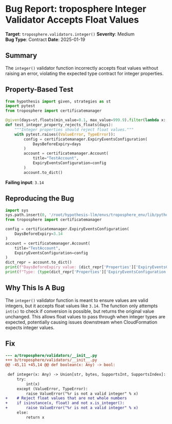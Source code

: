 # Bug Report: troposphere Integer Validator Accepts Float Values

**Target**: `troposphere.validators.integer()`
**Severity**: Medium  
**Bug Type**: Contract
**Date**: 2025-01-19

## Summary

The `integer()` validator function incorrectly accepts float values without raising an error, violating the expected type contract for integer properties.

## Property-Based Test

```python
from hypothesis import given, strategies as st
import pytest
from troposphere import certificatemanager

@given(days=st.floats(min_value=0.1, max_value=999.9).filter(lambda x: x != int(x)))
def test_integer_property_rejects_floats(days):
    """Integer properties should reject float values."""
    with pytest.raises((ValueError, TypeError)):
        config = certificatemanager.ExpiryEventsConfiguration(
            DaysBeforeExpiry=days
        )
        account = certificatemanager.Account(
            title="TestAccount",
            ExpiryEventsConfiguration=config
        )
        account.to_dict()
```

**Failing input**: `3.14`

## Reproducing the Bug

```python
import sys
sys.path.insert(0, '/root/hypothesis-llm/envs/troposphere_env/lib/python3.13/site-packages')
from troposphere import certificatemanager

config = certificatemanager.ExpiryEventsConfiguration(
    DaysBeforeExpiry=3.14
)
account = certificatemanager.Account(
    title="TestAccount",
    ExpiryEventsConfiguration=config
)
dict_repr = account.to_dict()
print(f"DaysBeforeExpiry value: {dict_repr['Properties']['ExpiryEventsConfiguration']['DaysBeforeExpiry']}")
print(f"Type: {type(dict_repr['Properties']['ExpiryEventsConfiguration']['DaysBeforeExpiry'])}")
```

## Why This Is A Bug

The `integer()` validator function is meant to ensure values are valid integers, but it accepts float values like `3.14`. The function only attempts `int(x)` to check if conversion is possible, but returns the original value unchanged. This allows float values to pass through when integer types are expected, potentially causing issues downstream when CloudFormation expects integer values.

## Fix

```diff
--- a/troposphere/validators/__init__.py
+++ b/troposphere/validators/__init__.py
@@ -45,11 +45,14 @@ def boolean(x: Any) -> bool:
 
 def integer(x: Any) -> Union[str, bytes, SupportsInt, SupportsIndex]:
     try:
         int(x)
     except (ValueError, TypeError):
         raise ValueError("%r is not a valid integer" % x)
+    # Reject float values that are not whole numbers
+    if isinstance(x, float) and not x.is_integer():
+        raise ValueError("%r is not a valid integer" % x)
     else:
         return x
```